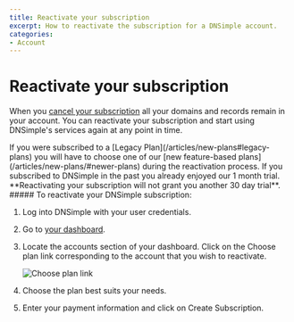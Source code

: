 ```yaml
---
title: Reactivate your subscription
excerpt: How to reactivate the subscription for a DNSimple account.
categories:
- Account
---
```


# Reactivate your subscription

When you [cancel your subscription](/articles/cancel-subscription) all your domains and records remain in your account. You can reactivate your subscription and start using DNSimple's services again at any point in time.

<note>
If you were subscribed to a [Legacy Plan](/articles/new-plans#legacy-plans) you will have to choose one of our [new feature-based plans](/articles/new-plans/#newer-plans) during the reactivation process.
</note>

<note>
If you subscribed to DNSimple in the past you already enjoyed our 1 month trial. **Reactivating your subscription will not grant you another 30 day trial**.
</note>


<div class="section-steps" markdown="1">
##### To reactivate your DNSimple subscription:

1.  Log into DNSimple with your user credentials.
1.  Go to [your dashboard](https://dnsimple.com/dashboard).
1.  Locate the accounts section of your dashboard. Click on the <label>Choose plan</label> link corresponding to the account that you wish to reactivate.
    
    ![Choose plan link](/files/account-dashboard-reactivation.jpg)

1.  Choose the plan best suits your needs.
1.  Enter your payment information and click on <label>Create Subscription</label>.
</div>
